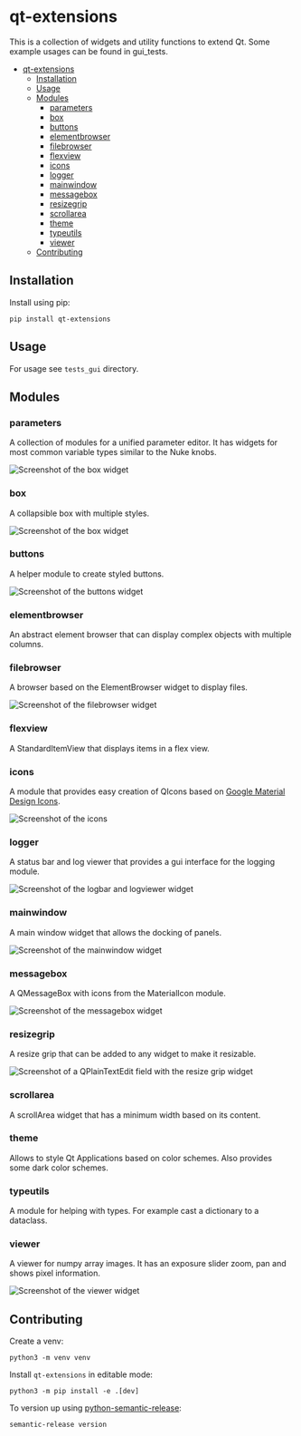 # qt-extensions

This is a collection of widgets and utility functions to extend Qt.
Some example usages can be found in gui_tests.

<!-- TOC -->
* [qt-extensions](#qt-extensions)
  * [Installation](#installation)
  * [Usage](#usage)
  * [Modules](#modules)
    * [parameters](#parameters)
    * [box](#box)
    * [buttons](#buttons)
    * [elementbrowser](#elementbrowser)
    * [filebrowser](#filebrowser)
    * [flexview](#flexview)
    * [icons](#icons)
    * [logger](#logger)
    * [mainwindow](#mainwindow)
    * [messagebox](#messagebox)
    * [resizegrip](#resizegrip)
    * [scrollarea](#scrollarea)
    * [theme](#theme)
    * [typeutils](#typeutils)
    * [viewer](#viewer)
  * [Contributing](#contributing)
<!-- TOC -->

## Installation

Install using pip:
```shell
pip install qt-extensions
```

## Usage

For usage see `tests_gui` directory.

## Modules

### parameters
A collection of modules for a unified parameter editor. It has widgets for most common variable types similar to the Nuke knobs.

![Screenshot of the box widget](/.github/assets/parameter_editor.png)

### box
A collapsible box with multiple styles.

![Screenshot of the box widget](/.github/assets/box.png)

### buttons
A helper module to create styled buttons.

![Screenshot of the buttons widget](/.github/assets/buttons.png)

### elementbrowser
An abstract element browser that can display complex objects with multiple columns.

### filebrowser
A browser based on the ElementBrowser widget to display files.

![Screenshot of the filebrowser widget](/.github/assets/filebrowser.png)

### flexview
A StandardItemView that displays items in a flex view.

### icons
A module that provides easy creation of QIcons based on [Google Material Design Icons].

![Screenshot of the icons](/.github/assets/icons.png)

[Google Material Design Icons]: https://fonts.google.com/icons

### logger
A status bar and log viewer that provides a gui interface for the logging module.

![Screenshot of the logbar and logviewer widget](/.github/assets/logger.png)

### mainwindow
A main window widget that allows the docking of panels.

![Screenshot of the mainwindow widget](/.github/assets/mainwindow.png)

### messagebox
A QMessageBox with icons from the MaterialIcon module.

![Screenshot of the messagebox widget](/.github/assets/messagebox.png)

### resizegrip
A resize grip that can be added to any widget to make it resizable.

![Screenshot of a QPlainTextEdit field with the resize grip widget](/.github/assets/resizegrip.png)

### scrollarea
A scrollArea widget that has a minimum width based on its content.

### theme
Allows to style Qt Applications based on color schemes. Also provides some dark color schemes.

### typeutils
A module for helping with types. For example cast a dictionary to a dataclass.

### viewer
A viewer for numpy array images. It has an exposure slider zoom, pan and shows pixel information.

![Screenshot of the viewer widget](/.github/assets/viewer.png)


## Contributing

Create a venv:
```shell
python3 -m venv venv
```
Install `qt-extensions` in editable mode:
```shell
python3 -m pip install -e .[dev]
```

To version up using [python-semantic-release]:
```shell
semantic-release version
```

[python-semantic-release]: https://github.com/python-semantic-release/python-semantic-release